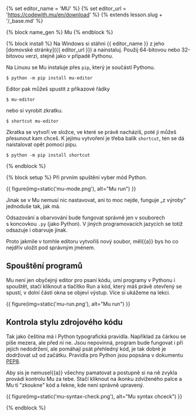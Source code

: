 {% set editor_name = 'MU' %}
{% set editor_url = 'https://codewith.mu/en/download' %}
{% extends lesson.slug + '/_base.md' %}

{% block name_gen %} Mu {% endblock %}

{% block install %} 
Na Windows
si stáhni {{ editor_name }} z jeho [domovské stránky]({{ editor_url }})
a nainstaluj. Použij 64-bitovou nebo 32-bitovou verzi, stejně jako v případě Pythonu.

Na Linuxu se Mu instaluje přes `pip`, který je součástí Pythonu.
```console
$ python -m pip install mu-editor
```
Editor pak můžeš spustit z příkazové řádky
```console
$ mu-editor
```
nebo si vyrobit zkratku.
```console
$ shortcut mu-editor
```
Zkratka se vytvoří ve složce, ve které se právě nacházíš, poté ji můžeš přesunout kam chceš.
K jejímu vytvoření je třeba balík `shortcut`, ten se dá naistalovat opět pomocí pipu.
```console
$ python -m pip install shortcut
```


{% endblock %}

{% block setup %}
Při prvním spuštění vyber mód Python.

{{ figure(img=static('mu-mode.png'), alt="Mu run") }}

Jinak se v Mu nemusí nic nastavovat, ani to moc nejde, funguje „z výroby“ jednoduše tak, jak má.

Odsazování a obarvování bude fungovat správně jen v souborech s koncovkou `.py`
(jako Python).
V jiných programovacích jazycích se totiž odsazuje i obarvuje jinak.

Proto jakmile v tomhle editoru vytvoříš nový soubor,
měl{{a}} bys ho co nejdřív uložit pod správným jménem.

## Spouštění programů
Mu není jen obyčejný editor pro psaní kódu, umí programy v Pythonu i spouštět, stačí kliknout a tlačítko Run a
kód, který máš právě otevřený se spustí, v dolní části okna se objeví výstup. Více si ukážeme na lekci.

{{ figure(img=static('mu-run.png'), alt="Mu run") }}

## Kontrola stylu zdrojového kódu

Tak jako čeština má i Python typografická pravidla.
Například za čárkou se píše mezera, ale před ní ne.
Jsou nepovinná, program bude fungovat i při jejich nedodržení,
ale pomáhají psát přehledný kód, je tak dobré je dodržovat už od začátku.
Pravidla pro Python jsou popsána v dokumentu
[PEP8](https://www.python.org/dev/peps/pep-0008/).

Aby sis je nemusel{{a}} všechny pamatovat a postupně si na ně zvykla provádí kontrolu Mu za tebe.
Stačí kliknout na ikonku zdviženého palce a Mu ti "zkoukne" kód a řekne, kde není správně upravený.

{{ figure(img=static('mu-syntax-check.png'), alt="Mu syntax chceck") }}



{% endblock %}


